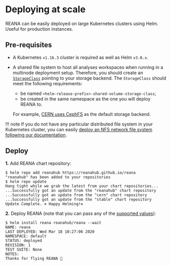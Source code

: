 # Deploying at scale

REANA can be easily deployed on large Kubernetes clusters using Helm. Useful for production instances.

## Pre-requisites

- A Kubernetes `v1.16.3` cluster is required as well as Helm `v3.0.x`.

- A shared file system to host all analyses workspaces when running in a multinode deployment setup. Therefore, you should create an [`StorageClass`](https://kubernetes.io/docs/concepts/storage/storage-classes/#the-storageclass-resource) pointing to your storage backend. The `StorageClass` should meet the following requirements:

    - be named `<helm-release-prefix>-shared-volume-storage-class`;
    - be created in the same namespace as the one you will deploy REANA to.

    For example, [CERN uses CephFS](https://clouddocs.web.cern.ch/containers/tutorials/cephfs.html) as the default storage backend.

!!! note
    If you do not have any particular distributed file system in your Kubernetes cluster, you can easily [deploy an NFS network file system following our documentation](../../advanced-usage/storage-backends/nfs).

## Deploy

**1.** Add REANA chart repository:
```console
$ helm repo add reanahub https://reanahub.github.io/reana
"reanahub" has been added to your repositories
$ helm repo update
Hang tight while we grab the latest from your chart repositories...
...Successfully got an update from the "reanahub" chart repository
...Successfully got an update from the "cern" chart repository
...Successfully got an update from the "stable" chart repository
Update Complete. ⎈ Happy Helming!⎈
```
**2.** Deploy REANA (note that you can pass any of the [supported values](https://github.com/reanahub/reana/blob/master/helm/reana/README.md)):
```console
$ helm install reana reanahub/reana --wait
NAME: reana
LAST DEPLOYED: Wed Mar 18 10:27:06 2020
NAMESPACE: default
STATUS: deployed
REVISION: 1
TEST SUITE: None
NOTES:
Thanks for flying REANA 🚀
```
